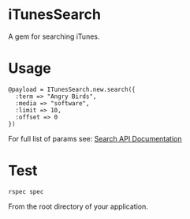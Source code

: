 iTunesSearch
============

A gem for searching iTunes.

Usage
=====

    @payload = ITunesSearch.new.search({ 
      :term => "Angry Birds", 
      :media => "software",
      :limit => 10,
      :offset => 0
    })


For full list of params see:
[Search API Documentation](http://www.apple.com/itunes/affiliates/resources/documentation/itunes-store-web-service-search-api.html#searching)


Test
====

    rspec spec
    
From the root directory of your application.